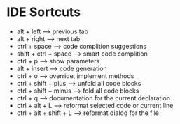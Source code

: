 # IDE Sortcuts

* alt + left --> previous tab
* alt + right --> next tab
* ctrl + space --> code complition suggestions
* shift + ctrl + space --> smart code complition
* ctrl + p --> show parameters
* alt + insert --> code generation
* ctrl + o --> override, implement methods
* ctrl + shift + plus --> unfold all code blocks
* ctrl + shift + minus --> fold all code blocks
* ctrl + q --> documentation for the current declaration
* ctrl + alt + L --> reformat selected code or current line
* ctrl + alt + shift + L --> reformat dialog for the file
